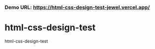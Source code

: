 ### Demo URL: https://html-css-design-test-jewel.vercel.app/

# html-css-design-test
html-css-design-test
